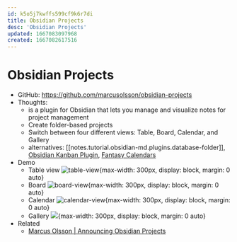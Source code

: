 ```yaml
---
id: k5o5j7kwffs599cf9k6r7di
title: Obsidian Projects
desc: 'Obsidian Projects'
updated: 1667083097968
created: 1667082617516
---
```

# Obsidian Projects

- GitHub: https://github.com/marcusolsson/obsidian-projects
- Thoughts:
    - is a plugin for Obsidian that lets you manage and visualize notes for project management
    - Create folder-based projects
    - Switch between four different views: Table, Board, Calendar, and Gallery
    - alternatives: [[notes.tutorial.obsidian-md.plugins.database-folder]], [Obsidian Kanban Plugin](https://github.com/mgmeyers/obsidian-kanban), [Fantasy Calendars](https://github.com/fantasycalendar/obsidian-fantasy-calendar)
- Demo
    - Table view ![table-view](https://marcus.se.net/images/obsidian-projects-table.png){max-width: 300px, display: block, margin: 0 auto}
    - Board ![board-view](https://marcus.se.net/images/obsidian-projects-board.png){max-width: 300px, display: block, margin: 0 auto}
    - Calendar ![calendar-view](https://marcus.se.net/images/obsidian-projects-calendar.png){max-width: 300px, display: block, margin: 0 auto}
    - Gallery ![](https://marcus.se.net/images/obsidian-projects-gallery.png){max-width: 300px, display: block, margin: 0 auto}
- Related
    - [Marcus Olsson | Announcing Obsidian Projects](https://marcus.se.net/announcing-obsidian-projects/)